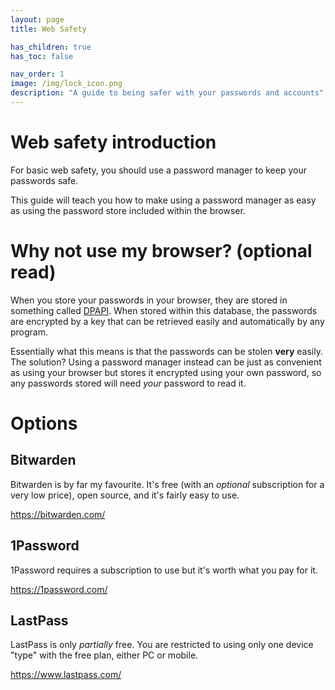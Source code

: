 ```yaml
---
layout: page
title: Web Safety

has_children: true
has_toc: false

nav_order: 1
image: /img/lock_icon.png
description: "A guide to being safer with your passwords and accounts"
---
```


# Web safety introduction
For basic web safety, you should use a password manager to keep your passwords safe.

This guide will teach you how to make using a password manager as easy as using the password store included within the browser.

# Why not use my browser? (optional read)
When you store your passwords in your browser, they are stored in something called [DPAPI](https://en.wikipedia.org/wiki/Data_Protection_API). When stored within this database, the passwords are encrypted by a key that can be retrieved easily and automatically by any program.

Essentially what this means is that the passwords can be stolen **very** easily. The solution? Using a password manager instead can be just as convenient as using your browser but stores it encrypted using your own password, so any passwords stored will need *your* password to read it.

# Options
## Bitwarden
Bitwarden is by far my favourite. It's free (with an *optional* subscription for a very low price), open source, and it's fairly easy to use.

<https://bitwarden.com/>

## 1Password
1Password requires a subscription to use but it's worth what you pay for it.

<https://1password.com/>

## LastPass
LastPass is only *partially* free. You are restricted to using only one device "type" with the free plan, either PC or mobile.

<https://www.lastpass.com/>
